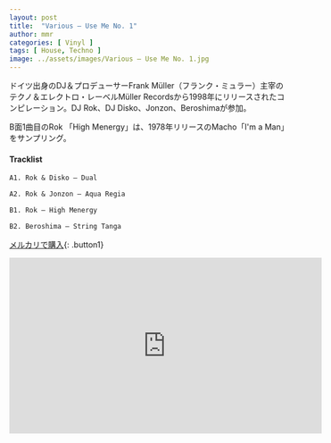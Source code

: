 ```yaml
---
layout: post
title:  "Various – Use Me No. 1"
author: mmr
categories: [ Vinyl ]
tags: [ House, Techno ]
image: ../assets/images/Various – Use Me No. 1.jpg
---
```


ドイツ出身のDJ＆プロデューサーFrank Müller（フランク・ミュラー）主宰のテクノ＆エレクトロ・レーベルMüller Recordsから1998年にリリースされたコンピレーション。DJ Rok、DJ Disko、Jonzon、Beroshimaが参加。

B面1曲目のRok 「High Menergy」は、1978年リリースのMacho「I'm a Man」をサンプリング。

#### Tracklist
```md
A1. Rok & Disko – Dual

A2. Rok & Jonzon – Aqua Regia

B1. Rok – High Menergy

B2. Beroshima – String Tanga
```

[メルカリで購入](https://jp.mercari.com/item/m48896354302?afid=6142608987){: .button1}

<iframe width="560" height="315" src="https://www.youtube.com/embed/ojBXEiNjF1E?si=cYeCmvJEUcwaQjNN" title="YouTube video player" frameborder="0" allow="accelerometer; autoplay; clipboard-write; encrypted-media; gyroscope; picture-in-picture; web-share" referrerpolicy="strict-origin-when-cross-origin" allowfullscreen></iframe>